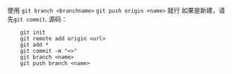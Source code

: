 ﻿使用
`git branch <branchname>`
`git push origin <name>`
就行
如果是新建，请先`git commit`.
源码：
```
	git init
	git remote add origin <url>
	git add *
	git commit -m "<>"
	git branch <name>
	git push branch <name>
```